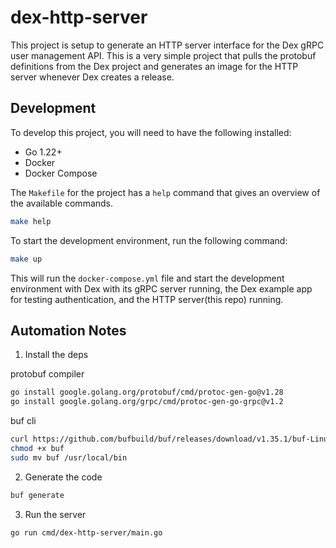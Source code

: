 # dex-http-server

This project is setup to generate an HTTP server interface for the Dex gRPC user
management API. This is a very simple project that pulls the protobuf definitions
from the Dex project and generates an image for the HTTP server whenever Dex
creates a release.

## Development

To develop this project, you will need to have the following installed:

- Go 1.22+
- Docker
- Docker Compose

The `Makefile` for the project has a `help` command that gives an overview of
the available commands.

```bash
make help
```

To start the development environment, run the following command:

```bash
make up
```

This will run the `docker-compose.yml` file and start the development environment
with Dex with its gRPC server running, the Dex example app for testing authentication,
and the HTTP server(this repo) running.

## Automation Notes

1. Install the deps

protobuf compiler

```bash
go install google.golang.org/protobuf/cmd/protoc-gen-go@v1.28
go install google.golang.org/grpc/cmd/protoc-gen-go-grpc@v1.2
```

buf cli

```bash
curl https://github.com/bufbuild/buf/releases/download/v1.35.1/buf-Linux-x86_64 -o buf
chmod +x buf
sudo mv buf /usr/local/bin
```

2. Generate the code

```bash
buf generate
```

3. Run the server

```bash
go run cmd/dex-http-server/main.go
```

